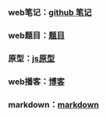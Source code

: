 ### web笔记：[github 笔记](https://github.com/sisterAn/blog?tab=readme-ov-file)
### web题目：[题目](https://vue3js.cn/interview/vue/permission.html#%E4%BA%8C%E3%80%81%E5%A6%82%E4%BD%95%E5%81%9A)
### 原型：[js原型](https://github.com/sisterAn/blog/issues/5)
### web播客：[博客](https://www.muyiy.cn/blog/1/1.1.html#%E6%89%A7%E8%A1%8C%E4%B8%8A%E4%B8%8B%E6%96%87%E7%9A%84%E7%B1%BB%E5%9E%8B)
### markdown：[markdown](https://github.com/Vanessa219/vditor)
